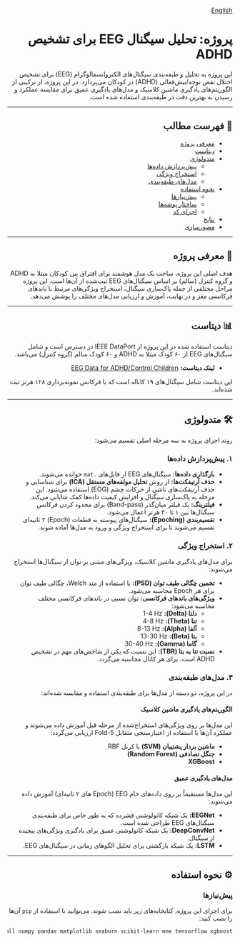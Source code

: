 <div dir="rtl">

[English](README.md)
# پروژه: تحلیل سیگنال EEG برای تشخیص ADHD

این پروژه به تحلیل و طبقه‌بندی سیگنال‌های الکتروانسفالوگرام (EEG) برای تشخیص اختلال نقص توجه/بیش‌فعالی (ADHD) در کودکان می‌پردازد. در این پروژه، از ترکیبی از الگوریتم‌های یادگیری ماشین کلاسیک و مدل‌های یادگیری عمیق برای مقایسه عملکرد و رسیدن به بهترین دقت در طبقه‌بندی استفاده شده است.

---

## 📑 فهرست مطالب

- [معرفی پروژه](#-معرفی-پروژه)
- [دیتاست](#-دیتاست)
- [متدولوژی](#-متدولوژی)
  - [پیش‌پردازش داده‌ها](#۱-پیش‌پردازش-داده‌ها)
  - [استخراج ویژگی](#۲-استخراج-ویژگی)
  - [مدل‌های طبقه‌بندی](#۳-مدل‌های-طبقه‌بندی)
- [نحوه استفاده](#-نحوه-استفاده)
  - [پیش‌نیازها](#پیش‌نیازها)
  - [ساختار پوشه‌ها](#ساختار-پوشه‌ها)
  - [اجرای کد](#اجرای-کد)
- [نتایج](#-نتایج)
- [مصورسازی](#-مصورسازی)

---

## 📖 معرفی پروژه

هدف اصلی این پروژه، ساخت یک مدل هوشمند برای افتراق بین کودکان مبتلا به ADHD و گروه کنترل (سالم) بر اساس سیگنال‌های EEG ثبت‌شده از آن‌ها است. این پروژه مراحل مختلفی از جمله پاک‌سازی سیگنال، استخراج ویژگی‌های مرتبط با باندهای فرکانسی مغز و در نهایت، آموزش و ارزیابی مدل‌های مختلف را پوشش می‌دهد.

---

## 📊 دیتاست

دیتاست استفاده شده در این پروژه از IEEE DataPort در دسترس است و شامل سیگنال‌های EEG از ۶۰ کودک مبتلا به ADHD و ۶۰ کودک سالم (گروه کنترل) می‌باشد.

- **لینک دیتاست:** [EEG Data for ADHD/Control Children](https://ieee-dataport.org/open-access/eeg-data-adhd-control-children)

این دیتاست شامل سیگنال‌های ۱۹ کاناله است که با فرکانس نمونه‌برداری ۱۲۸ هرتز ثبت شده‌اند.

---

## 🛠️ متدولوژی

روند اجرای پروژه به سه مرحله اصلی تقسیم می‌شود:

### ۱. پیش‌پردازش داده‌ها

- **بارگذاری داده‌ها:** سیگنال‌های EEG از فایل‌های `.mat` خوانده می‌شوند.
- **حذف آرتیفکت‌ها:** از روش **تحلیل مولفه‌های مستقل (ICA)** برای شناسایی و حذف آرتیفکت‌های ناشی از حرکات چشم (EOG) استفاده می‌شود. این مرحله به پاک‌سازی سیگنال و افزایش کیفیت داده‌ها کمک شایانی می‌کند.
- **فیلترینگ:** یک فیلتر میان‌گذر (Band-pass) برای محدود کردن فرکانس سیگنال‌ها بین ۱ تا ۴۰ هرتز اعمال می‌شود.
- **تقسیم‌بندی (Epoching):** سیگنال‌های پیوسته به قطعات (Epoch) ۲ ثانیه‌ای تقسیم می‌شوند تا برای استخراج ویژگی و ورود به مدل‌ها آماده شوند.

### ۲. استخراج ویژگی

برای مدل‌های یادگیری ماشین کلاسیک، ویژگی‌های مبتنی بر توان از سیگنال‌ها استخراج می‌شوند:

- **تخمین چگالی طیف توان (PSD):** با استفاده از متد Welch، چگالی طیف توان برای هر Epoch محاسبه می‌شود.
- **ویژگی‌های باندهای فرکانسی:** توان نسبی در باندهای فرکانسی مختلف محاسبه می‌شود:
  - **دلتا (Delta):** 1-4 Hz
  - **تتا (Theta):** 4-8 Hz
  - **آلفا (Alpha):** 8-13 Hz
  - **بتا (Beta):** 13-30 Hz
  - **گاما (Gamma):** 30-40 Hz
- **نسبت تتا به بتا (TBR):** این نسبت که یکی از شاخص‌های مهم در تشخیص ADHD است، برای هر کانال محاسبه می‌گردد.

### ۳. مدل‌های طبقه‌بندی

در این پروژه، دو دسته از مدل‌ها برای طبقه‌بندی استفاده و مقایسه شده‌اند:

#### الگوریتم‌های یادگیری ماشین کلاسیک

این مدل‌ها بر روی ویژگی‌های استخراج‌شده از مرحله قبل آموزش داده می‌شوند و عملکرد آن‌ها با استفاده از اعتبارسنجی متقابل 5-Fold ارزیابی می‌گردد:
- **ماشین بردار پشتیبان (SVM)** با کرنل RBF
- **جنگل تصادفی (Random Forest)**
- **XGBoost**

#### مدل‌های یادگیری عمیق

این مدل‌ها مستقیماً بر روی داده‌های خام EEG (Epoch های ۲ ثانیه‌ای) آموزش داده می‌شوند:

- **EEGNet:** یک شبکه کانولوشنی فشرده که به طور خاص برای طبقه‌بندی سیگنال‌های EEG طراحی شده است.
- **DeepConvNet:** یک شبکه کانولوشنی عمیق برای یادگیری ویژگی‌های پیچیده از سیگنال.
- **LSTM:** یک شبکه بازگشتی برای تحلیل الگوهای زمانی در سیگنال‌های EEG.

---

## ⚙️ نحوه استفاده

### پیش‌نیازها

برای اجرای این پروژه، کتابخانه‌های زیر باید نصب شوند. می‌توانید با استفاده از `pip` آن‌ها را نصب کنید:
```bash
pip install numpy pandas matplotlib seaborn scikit-learn mne tensorflow xgboost
```


</div>

